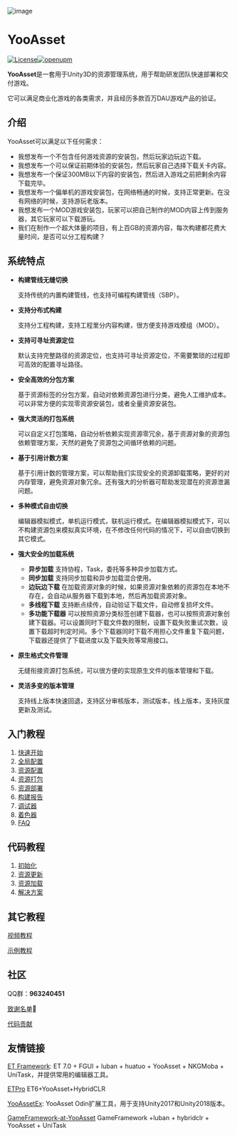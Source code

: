 ![image](./Docs/Image/LOGO.png)

# YooAsset

[![License](https://img.shields.io/github/license/tuyoogame/YooAsset)](https://github.com/tuyoogame/YooAsset/blob/master/LICENSE)[![openupm](https://img.shields.io/npm/v/com.tuyoogame.yooasset?label=openupm&registry_uri=https://package.openupm.com)](https://openupm.cn/packages/com.tuyoogame.yooasset/)

**YooAsset**是一套用于Unity3D的资源管理系统，用于帮助研发团队快速部署和交付游戏。

它可以满足商业化游戏的各类需求，并且经历多款百万DAU游戏产品的验证。

## 介绍

YooAsset可以满足以下任何需求：

- 我想发布一个不包含任何游戏资源的安装包，然后玩家边玩边下载。
- 我想发布一个可以保证前期体验的安装包，然后玩家自己选择下载关卡内容。
- 我想发布一个保证300MB以下内容的安装包，然后进入游戏之前把剩余内容下载完毕。
- 我想发布一个偏单机的游戏安装包，在网络畅通的时候，支持正常更新。在没有网络的时候，支持游玩老版本。
- 我想发布一个MOD游戏安装包，玩家可以把自己制作的MOD内容上传到服务器，其它玩家可以下载游玩。
- 我们在制作一个超大体量的项目，有上百GB的资源内容，每次构建都花费大量时间，是否可以分工程构建？

## 系统特点

- **构建管线无缝切换**

  支持传统的内置构建管线，也支持可编程构建管线（SBP）。

- **支持分布式构建**

  支持分工程构建，支持工程里分内容构建，很方便支持游戏模组（MOD）。

- **支持可寻址资源定位**

  默认支持完整路径的资源定位，也支持可寻址资源定位，不需要繁琐的过程即可高效的配置寻址路径。

- **安全高效的分包方案**

  基于资源标签的分包方案，自动对依赖资源包进行分类，避免人工维护成本。可以非常方便的实现零资源安装包，或者全量资源安装包。

- **强大灵活的打包系统**

  可以自定义打包策略，自动分析依赖实现资源零冗余，基于资源对象的资源包依赖管理方案，天然的避免了资源包之间循环依赖的问题。

- **基于引用计数方案**

  基于引用计数的管理方案，可以帮助我们实现安全的资源卸载策略，更好的对内存管理，避免资源对象冗余。还有强大的分析器可帮助发现潜在的资源泄漏问题。

- **多种模式自由切换**

  编辑器模拟模式，单机运行模式，联机运行模式。在编辑器模拟模式下，可以不构建资源包来模拟真实环境，在不修改任何代码的情况下，可以自由切换到其它模式。

- **强大安全的加载系统**

  - **异步加载** 支持协程，Task，委托等多种异步加载方式。
  - **同步加载** 支持同步加载和异步加载混合使用。
  - **边玩边下载** 在加载资源对象的时候，如果资源对象依赖的资源包在本地不存在，会自动从服务器下载到本地，然后再加载资源对象。
  - **多线程下载** 支持断点续传，自动验证下载文件，自动修复损坏文件。
  - **多功能下载器** 可以按照资源分类标签创建下载器，也可以按照资源对象创建下载器。可以设置同时下载文件数的限制，设置下载失败重试次数，设置下载超时判定时间。多个下载器同时下载不用担心文件重复下载问题，下载器还提供了下载进度以及下载失败等常用接口。
  
- **原生格式文件管理**

  无缝衔接资源打包系统，可以很方便的实现原生文件的版本管理和下载。
  
- **灵活多变的版本管理**
  
  支持线上版本快速回退，支持区分审核版本，测试版本，线上版本，支持灰度更新及测试。

## 入门教程
1. [快速开始](./Docs/QuickStart.md)
2. [全局配置](./Docs/GlobalSettings.md)
3. [资源配置](./Docs/AssetBundleCollector.md)
4. [资源打包](./Docs/AssetBundleBuilder.md)
5. [资源部署](./Docs/AssetBundleDeployer.md)
5. [构建报告](./Docs/AssetBundleReporter.md)
5. [调试器](./Docs/AssetBundleDebugger.md)
5. [着色器](./Docs/ShaderVariantCollector.md)
5. [FAQ](./Docs/FAQ.md)

## 代码教程
1. [初始化](./Docs/CodeTutorial1.md)
2. [资源更新](./Docs/CodeTutorial2.md)
3. [资源加载](./Docs/CodeTutorial3.md)
3. [解决方案](./Docs/CodeTutorial4.md)

## 其它教程

[视频教程](https://space.bilibili.com/328590743/channel/seriesdetail?sid=2207858)

[示例教程](./Docs/Samples.md)

## 社区

QQ群：**963240451**

[致谢名单](./Docs/Contributor.md)👯

[代码贡献](./Docs/CodeStyle.md)

## 友情链接
[ET Framework](https://github.com/wqaetly/ET/tree/et7_fgui_yooasset_luban_huatuo): ET 7.0 + FGUI + luban + huatuo + YooAsset + NKGMoba + UniTask，并提供常用的编辑器工具。

[ETPro](https://github.com/526077247/ETPro) ET6+YooAsset+HybridCLR

[YooAssetEx](https://gitee.com/liu_zhongxiu/yoo-asset-ex/tree/master): YooAsset Odin扩展工具，用于支持Unity2017和Unity2018版本。

[GameFramework-at-YooAsset](https://github.com/ALEXTANGXIAO/GameFramework-at-YooAsset) GameFramework +luban + hybridclr + YooAsset + UniTask
